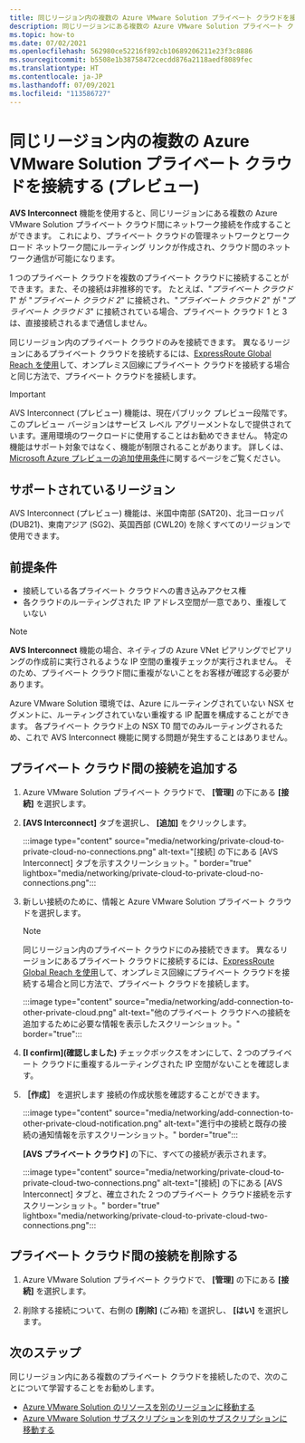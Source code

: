 ```yaml
---
title: 同じリージョン内の複数の Azure VMware Solution プライベート クラウドを接続する (プレビュー)
description: 同じリージョンにある複数の Azure VMware Solution プライベート クラウド間にネットワーク接続を作成する方法について説明します。
ms.topic: how-to
ms.date: 07/02/2021
ms.openlocfilehash: 562980ce52216f892cb10689206211e23f3c8886
ms.sourcegitcommit: b5508e1b38758472cecdd876a2118aedf8089fec
ms.translationtype: HT
ms.contentlocale: ja-JP
ms.lasthandoff: 07/09/2021
ms.locfileid: "113586727"
---
```

# <a name="connect-multiple-azure-vmware-solution-private-clouds-in-the-same-region-preview"></a>同じリージョン内の複数の Azure VMware Solution プライベート クラウドを接続する (プレビュー)

**AVS Interconnect** 機能を使用すると、同じリージョンにある複数の Azure VMware Solution プライベート クラウド間にネットワーク接続を作成することができます。 これにより、プライベート クラウドの管理ネットワークとワークロード ネットワーク間にルーティング リンクが作成され、クラウド間のネットワーク通信が可能になります。

1 つのプライベート クラウドを複数のプライベート クラウドに接続することができます。また、その接続は非推移的です。 たとえば、"_プライベート クラウド 1_" が "_プライベート クラウド 2_" に接続され、"_プライベート クラウド 2_" が "_プライベート クラウド 3_" に接続されている場合、プライベート クラウド 1 と 3 は、直接接続されるまで通信しません。

同じリージョン内のプライベート クラウドのみを接続できます。 異なるリージョンにあるプライベート クラウドを接続するには、[ExpressRoute Global Reach を使用](tutorial-expressroute-global-reach-private-cloud.md)して、オンプレミス回線にプライベート クラウドを接続する場合と同じ方法で、プライベート クラウドを接続します。 

>[!IMPORTANT]
>AVS Interconnect (プレビュー) 機能は、現在パブリック プレビュー段階です。  
>このプレビュー バージョンはサービス レベル アグリーメントなしで提供されています。運用環境のワークロードに使用することはお勧めできません。 特定の機能はサポート対象ではなく、機能が制限されることがあります。
>詳しくは、[Microsoft Azure プレビューの追加使用条件](https://azure.microsoft.com/support/legal/preview-supplemental-terms/)に関するページをご覧ください。

## <a name="supported-regions"></a>サポートされているリージョン

AVS Interconnect (プレビュー) 機能は、米国中南部 (SAT20)、北ヨーロッパ (DUB21)、東南アジア (SG2)、英国西部 (CWL20) を除くすべてのリージョンで使用できます。 

## <a name="prerequisites"></a>前提条件

- 接続している各プライベート クラウドへの書き込みアクセス権
- 各クラウドのルーティングされた IP アドレス空間が一意であり、重複していない

>[!NOTE]
>**AVS Interconnect** 機能の場合、ネイティブの Azure VNet ピアリングでピアリングの作成前に実行されるような IP 空間の重複チェックが実行されません。 そのため、プライベート クラウド間に重複がないことをお客様が確認する必要があります。
>
>Azure VMware Solution 環境では、Azure にルーティングされていない NSX セグメントに、ルーティングされていない重複する IP 配置を構成することができます。  各プライベート クラウド上の NSX T0 間でのみルーティングされるため、これで AVS Interconnect 機能に関する問題が発生することはありません。


## <a name="add-connection-between-private-clouds"></a>プライベート クラウド間の接続を追加する

1. Azure VMware Solution プライベート クラウドで、 **[管理]** の下にある **[接続]** を選択します。

2. **[AVS Interconnect]** タブを選択し、 **[追加]** をクリックします。

   :::image type="content" source="media/networking/private-cloud-to-private-cloud-no-connections.png" alt-text="[接続] の下にある [AVS Interconnect] タブを示すスクリーンショット。" border="true" lightbox="media/networking/private-cloud-to-private-cloud-no-connections.png":::

3. 新しい接続のために、情報と Azure VMware Solution プライベート クラウドを選択します。

   >[!NOTE]
   >同じリージョン内のプライベート クラウドにのみ接続できます。 異なるリージョンにあるプライベート クラウドに接続するには、[ExpressRoute Global Reach を使用](tutorial-expressroute-global-reach-private-cloud.md)して、オンプレミス回線にプライベート クラウドを接続する場合と同じ方法で、プライベート クラウドを接続します。 

   :::image type="content" source="media/networking/add-connection-to-other-private-cloud.png" alt-text="他のプライベート クラウドへの接続を追加するために必要な情報を表示したスクリーンショット。" border="true":::


4. **[I confirm]\(確認しました\)** チェックボックスをオンにして、2 つのプライベート クラウドに重複するルーティングされた IP 空間がないことを確認します。 

5. **［作成］** を選択します  接続の作成状態を確認することができます。

   :::image type="content" source="media/networking/add-connection-to-other-private-cloud-notification.png" alt-text="進行中の接続と既存の接続の通知情報を示すスクリーンショット。" border="true":::

   **[AVS プライベート クラウド]** の下に、すべての接続が表示されます。
   
   :::image type="content" source="media/networking/private-cloud-to-private-cloud-two-connections.png" alt-text="[接続] の下にある [AVS Interconnect] タブと、確立された 2 つのプライベート クラウド接続を示すスクリーンショット。" border="true" lightbox="media/networking/private-cloud-to-private-cloud-two-connections.png":::


## <a name="remove-connection-between-private-clouds"></a>プライベート クラウド間の接続を削除する

1. Azure VMware Solution プライベート クラウドで、 **[管理]** の下にある **[接続]** を選択します。

2. 削除する接続について、右側の **[削除]** (ごみ箱) を選択し、 **[はい]** を選択します。


## <a name="next-steps"></a>次のステップ

同じリージョン内にある複数のプライベート クラウドを接続したので、次のことについて学習することをお勧めします。

- [Azure VMware Solution のリソースを別のリージョンに移動する](move-azure-vmware-solution-across-regions.md)
- [Azure VMware Solution サブスクリプションを別のサブスクリプションに移動する](move-ea-csp-subscriptions.md)
